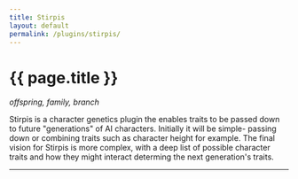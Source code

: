 ```yaml
---
title: Stirpis
layout: default
permalink: /plugins/stirpis/
---
```


<h1 class="fa-h1 stirpis">{{ page.title }}</h1>

_offspring, family, branch_

Stirpis is a character genetics plugin the enables traits to be passed down to future "generations" of AI characters.
Initially it will be simple- passing down or combining traits such as character height for example. The final vision for Stirpis is
more complex, with a deep list of possible character traits and how they might interact determing the next generation's traits.

-----
